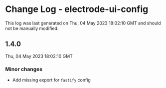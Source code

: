 # Change Log - electrode-ui-config

This log was last generated on Thu, 04 May 2023 18:02:10 GMT and should not be manually modified.

## 1.4.0
Thu, 04 May 2023 18:02:10 GMT

### Minor changes

- Add missing export for `fastify` config

